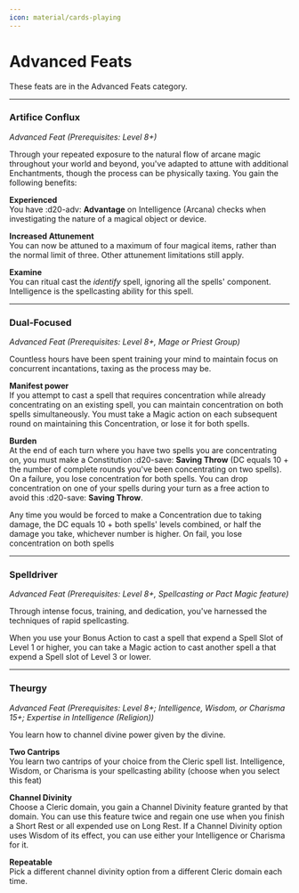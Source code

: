 ```yaml
---
icon: material/cards-playing
---
```


# Advanced Feats

These feats are in the Advanced Feats category.

---

### Artifice Conflux

*Advanced Feat (Prerequisites: Level 8+)*  

Through your repeated exposure to the natural flow of arcane magic throughout your world and beyond, you've adapted to attune with additional Enchantments, though the process can be physically taxing. You gain the following benefits:

**Experienced**  
You have :d20-adv: **Advantage** on Intelligence (Arcana) checks when investigating the nature of a magical object or device.
    
**Increased Attunement**  
You can now be attuned to a maximum of four magical items, rather than the normal limit of three. Other attunement limitations still apply.
    
**Examine**  
You can ritual cast the *identify* spell, ignoring all the spells' component. Intelligence is the spellcasting ability for this spell.

---

### Dual-Focused

*Advanced Feat (Prerequisites: Level 8+, Mage or Priest Group)*

Countless hours have been spent training your mind to maintain focus on concurrent incantations, taxing as the process may be.

**Manifest power**  
If you attempt to cast a spell that requires concentration while already concentrating on an existing spell, you can maintain concentration on both spells simultaneously. You must take a Magic action on each subsequent round on maintaining this Concentration, or lose it for both spells.
    
**Burden**  
At the end of each turn where you have two spells you are concentrating on, you must make a Constitution :d20-save: **Saving Throw** (DC equals 10 + the number of complete rounds you've been concentrating on two spells). On a failure, you lose concentration for both spells. You can drop concentration on one of your spells during your turn as a free action to avoid this :d20-save: **Saving Throw**.

Any time you would be forced to make a Concentration due to taking damage, the DC equals 10 + both spells' levels combined, or half the damage you take, whichever number is higher. On fail, you lose concentration on both spells

---

### Spelldriver

*Advanced Feat (Prerequisites: Level 8+, Spellcasting or Pact Magic feature)*

Through intense focus, training, and dedication, you've harnessed the techniques of rapid spellcasting.

When you use your Bonus Action to cast a spell that expend a Spell Slot of Level 1 or higher, you can take a Magic action to cast another spell a that expend a Spell slot of Level 3 or lower.

---

### Theurgy

*Advanced Feat (Prerequisites: Level 8+; Intelligence, Wisdom, or Charisma 15+; Expertise in Intelligence (Religion))*

You learn how to channel divine power given by the divine.

**Two Cantrips**  
You learn two cantrips of your choice from the Cleric spell list. Intelligence, Wisdom, or Charisma is your spellcasting ability (choose when you select this feat)
    
**Channel Divinity**  
Choose a Cleric domain, you gain a Channel Divinity feature granted by that domain. You can use this feature twice and regain one use when you finish a Short Rest or all expended use on Long Rest. If a Channel Divinity option uses Wisdom of its effect, you can use either your Intelligence or Charisma for it.

**Repeatable**  
Pick a different channel divinity option from a different Cleric domain each time.